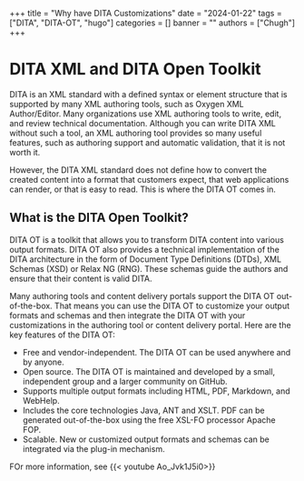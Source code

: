 +++
title = "Why have DITA Customizations"
date = "2024-01-22"
tags = ["DITA", "DITA-OT", "hugo"]
categories = []
banner = ""
authors = ["Chugh"]
+++

# DITA XML and DITA Open Toolkit 

DITA is an XML standard with a defined syntax or element structure that is supported by many XML authoring tools, such as Oxygen XML Author/Editor. Many organizations use XML authoring tools to write, edit, and review technical documentation. Although you can write DITA XML without such a tool, an XML authoring tool provides so many useful features, such as authoring support and automatic validation, that it is not worth it.

However, the DITA XML standard does not define how to convert the created content into a format that customers expect, that web applications can render, or that is easy to read. This is where the DITA OT comes in.
## What is the DITA Open Toolkit?

DITA OT is a toolkit that allows you to transform DITA content into various output formats. DITA OT also provides a technical  implementation of the DITA architecture in the form of Document Type Definitions (DTDs), XML Schemas (XSD) or Relax NG (RNG). These schemas guide the authors and ensure that their content is valid DITA.

Many authoring tools and content delivery portals support the DITA OT out-of-the-box. That means you can use the DITA OT to customize your output formats and schemas and then integrate the DITA OT with your customizations in the authoring tool or content delivery portal. Here are the key features of the DITA OT:

   - Free and vendor-independent. The DITA OT can be used anywhere and by anyone.
   - Open source. The DITA OT is maintained and developed by a small, independent group and a larger community on GitHub.
   - Supports multiple output formats including HTML, PDF, Markdown, and WebHelp.
   - Includes the core technologies Java, ANT and XSLT. PDF can be generated out-of-the-box using the free XSL-FO processor Apache FOP.
   - Scalable. New or customized output formats and schemas can be integrated via the plug-in mechanism.


FOr more information, see {{< youtube Ao_Jvk1J5i0>}}

